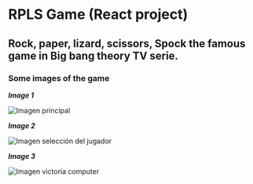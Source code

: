 # RPLS Game (React project)

## Rock, paper, lizard, scissors, Spock the famous game in Big bang theory TV serie.

### Some images of the game

**_Image 1_**
<br/>

![Imagen principal](https://i.imgur.com/kd644U1.png "Imagen principal")
<br/>

**_Image 2_**
<br/>

![Imagen selección del jugador](https://i.imgur.com/rI2IXyA.png "Imagen selección del jugador")
<br/>

**_Image 3_**
<br/>

![Imagen victoria computer](https://i.imgur.com/VT3Ja3e.png "Imagen victoria computer")
